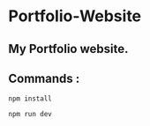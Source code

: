 # Portfolio-Website

## My Portfolio website.

## Commands :

```
npm install 
```
```
npm run dev
```

